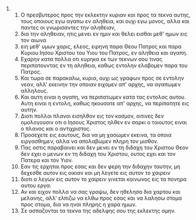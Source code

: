 <ol>
  <li>
    <ol>
      <li>Ο πρεσβυτερος προς την εκλεκτην κυριαν και προς τα τεκνα αυτης, τους οποιους εγω αγαπω εν αληθεια, και ουχι εγω μονος, αλλα και παντες οι γνωρισαντες την αληθειαν,</li>
      <li>δια την αληθειαν, ητις μενει εν ημιν και θελει εισθαι μεθ' ημων εις τον αιωνα</li>
      <li>ειη μεθ' υμων χαρις, ελεος, ειρηνη παρα Θεου Πατρος και παρα Κυριου Ιησου Χριστου του Υιου του Πατρος, εν αληθεια και αγαπη.</li>
      <li>Εχαρην κατα πολλα οτι ευρηκα εκ των τεκνων σου τινας περιπατουντας εν τη αληθεια, καθως εντολην ελαβομεν παρα του Πατρος.</li>
      <li>Και τωρα σε παρακαλω, κυρια, ουχι ως γραφων προς σε εντολην νεαν, αλλ' εκεινην την οποιαν ειχομεν απ' αρχης, να αγαπωμεν αλληλους.</li>
      <li>Και αυτη ειναι η αγαπη, να περιπατωμεν κατα τας εντολας αυτου. Αυτη ειναι η εντολη, καθως ηκουσατε απ' αρχης, να περιπατητε εις αυτην.</li>
      <li>Διοτι πολλοι πλανοι εισηλθον εις τον κοσμον, οιτινες δεν ομολογουσιν οτι ο Ιησους Χριστος ηλθεν εν σαρκι ο τοιουτος ειναι ο πλανος και ο αντιχριστος.</li>
      <li>Προσεχετε εις εαυτους, δια να μη χασωμεν εκεινα, τα οποια ειργασθημεν, αλλα να απολαβωμεν πληρη τον μισθον.</li>
      <li>Πας οστις παραβαινει και δεν μενει εν τη διδαχη του Χριστου Θεον δεν εχει ο μενων εν τη διδαχη του Χριστου, ουτος εχει και τον Πατερα και τον Υιον.</li>
      <li>Εαν τις ερχηται προς εσας και δεν φερη την διδαχην ταυτην, μη δεχεσθε αυτον εις οικιαν και μη λεγετε εις αυτον το χαιρειν</li>
      <li>διοτι ο λεγων εις αυτον το χαιρειν γινεται κοινωνος εις τα πονηρα αυτου εργα.</li>
      <li>Αν και ειχον πολλα να σας γραψω, δεν ηθελησα δια χαρτου και μελανης, αλλ' ελπιζω να ελθω προς εσας και να λαλησω στομα προς στομα, δια να ηναι πληρης η χαρα ημων.</li>
      <li>Σε ασπαζονται τα τεκνα της αδελφης σου της εκλεκτης αμην.</li>
    </ol>
  </li>
</ol>